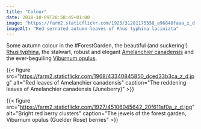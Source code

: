 ```yaml
---
title: "Colour"
date: 2018-10-09T20:58:45+01:00
image: "https://farm2.staticflickr.com/1923/31281175558_a96840faaa_z_d.jpg"
imageAlt: "Red serrated autumn leaves of Rhus typhina laciniata"
---
```


Some autumn colour in the #ForestGarden, the beautiful (and suckering!) [Rhus typhina](https://pfaf.org/user/plant.aspx?LatinName=Rhus+typhina), the stalwart, robust and elegant [Amelanchier canadensis](https://pfaf.org/user/plant.aspx?LatinName=Amelanchier+canadensis) and the ever-beguiling [Viburnum opulus](https://pfaf.org/user/Plant.aspx?LatinName=Viburnum+opulus). 

{{< figure src="https://farm2.staticflickr.com/1968/43340845850_dced33b3ca_z_d.jpg" alt="Red leaves of Amelanchier canadensis" caption="The reddening leaves of Amelanchier canadensis (Juneberry)" >}}

{{< figure src="https://farm2.staticflickr.com/1927/45106045642_20f611af0a_z_d.jpg" alt="Bright red berry clusters" caption="The jewels of the forest garden, Viburnum opulus (Guelder Rose) berries" >}}
